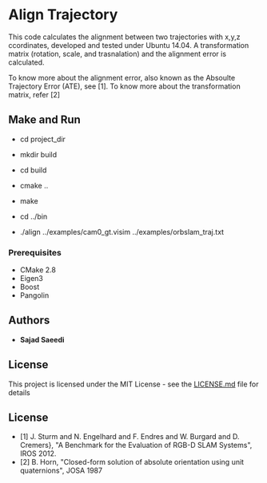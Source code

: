 # Align Trajectory

This code calculates the alignment between two trajectories with x,y,z ccordinates, developed and tested under Ubuntu 14.04. A transformation matrix (rotation, scale, and trasnalation) and the alignment error is calculated.

To know more about the alignment error, also known as the Absoulte Trajectory Error (ATE), see [1]. To know more about the transformation matrix, refer [2]

## Make and Run

* cd project_dir
* mkdir build
* cd build
* cmake ..
* make

* cd ../bin
* ./align ../examples/cam0_gt.visim  ../examples/orbslam_traj.txt 

### Prerequisites
* CMake 2.8
* Eigen3
* Boost
* Pangolin

## Authors

* **Sajad Saeedi** 

## License

This project is licensed under the MIT License - see the [LICENSE.md](LICENSE.md) file for details

## License
* [1] J. Sturm and N. Engelhard and F. Endres and W. Burgard and D. Cremers}, "A Benchmark for the Evaluation of RGB-D SLAM Systems", IROS 2012.
* [2] B. Horn, "Closed-form solution of absolute orientation using unit quaternions", JOSA 1987
